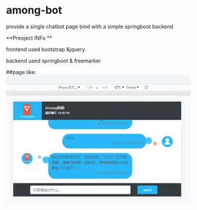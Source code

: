 # among-bot
provide a single chatbot page bind with a simple springboot backend

**Preoject INFo **

frontend used bootstrap &jquery.

backend used springboot & freemarker

##page like:
![chat page](https://github.com/botaruibo/among-bot/blob/master/doc/img/chat.png?raw=true)



